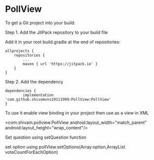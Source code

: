 # PollView



To get a Git project into your build:

Step 1. Add the JitPack repository to your build file

Add it in your root build.gradle at the end of repositories:

	allprojects {
		repositories {
			...
			maven { url 'https://jitpack.io' }
		}
	}
  
  Step 2. Add the dependency

	dependencies {
	        implementation 'com.github.shivamvns19111999:PollView:PollView'
	}
  
  To use it enable view binding in your project
 then use as a view in XML 
 
  <com.shivam.pollview.PollView
        android:layout_width="match_parent"
        android:layout_height="wrap_content"/>

Set question using 
setQuestion function 

set option using 
pollView.setOptions(Array<String>:option,ArrayList<Int>  voteCountForEachOption)
  



